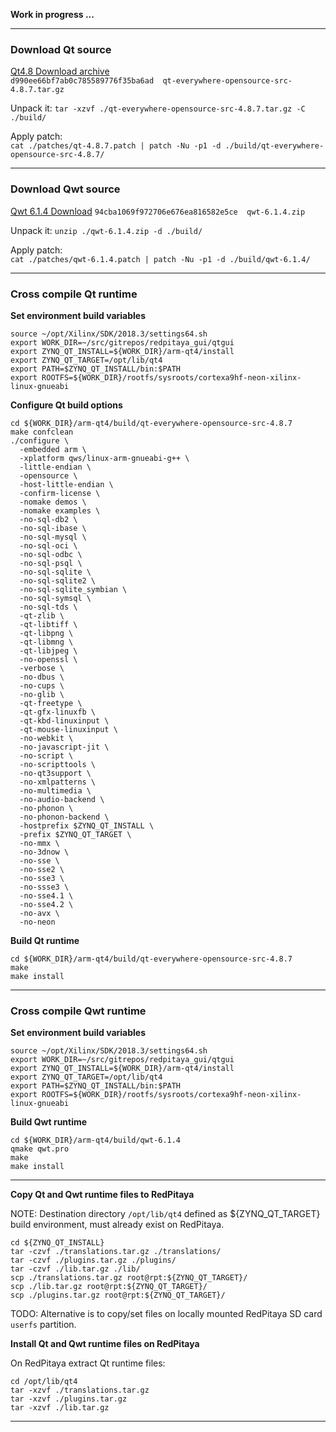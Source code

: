 **Work in progress ...**  

---
### Download Qt source

[Qt4.8 Download archive](https://download.qt.io/archive/qt/4.8/4.8.7/qt-everywhere-opensource-src-4.8.7.tar.gz)  
```d990ee66bf7ab0c785589776f35ba6ad  qt-everywhere-opensource-src-4.8.7.tar.gz```  

Unpack it:
```tar -xzvf ./qt-everywhere-opensource-src-4.8.7.tar.gz -C ./build/```   

Apply patch:  
```cat ./patches/qt-4.8.7.patch | patch -Nu -p1 -d ./build/qt-everywhere-opensource-src-4.8.7/```  

---
### Download Qwt source

[Qwt 6.1.4 Download](https://sourceforge.net/projects/qwt/files/qwt/6.1.4/qwt-6.1.4.zip/download)
```94cba1069f972706e676ea816582e5ce  qwt-6.1.4.zip```  

Unpack it:
```unzip ./qwt-6.1.4.zip -d ./build/```   

Apply patch:  
```cat ./patches/qwt-6.1.4.patch | patch -Nu -p1 -d ./build/qwt-6.1.4/```  

---
### Cross compile Qt runtime

**Set environment build variables**  
```
source ~/opt/Xilinx/SDK/2018.3/settings64.sh
export WORK_DIR=~/src/gitrepos/redpitaya_gui/qtgui
export ZYNQ_QT_INSTALL=${WORK_DIR}/arm-qt4/install
export ZYNQ_QT_TARGET=/opt/lib/qt4
export PATH=$ZYNQ_QT_INSTALL/bin:$PATH
export ROOTFS=${WORK_DIR}/rootfs/sysroots/cortexa9hf-neon-xilinx-linux-gnueabi
```  

**Configure Qt build options**  
```
cd ${WORK_DIR}/arm-qt4/build/qt-everywhere-opensource-src-4.8.7
make confclean
./configure \
  -embedded arm \
  -xplatform qws/linux-arm-gnueabi-g++ \
  -little-endian \
  -opensource \
  -host-little-endian \
  -confirm-license \
  -nomake demos \
  -nomake examples \
  -no-sql-db2 \
  -no-sql-ibase \
  -no-sql-mysql \
  -no-sql-oci \
  -no-sql-odbc \
  -no-sql-psql \
  -no-sql-sqlite \
  -no-sql-sqlite2 \
  -no-sql-sqlite_symbian \
  -no-sql-symsql \
  -no-sql-tds \
  -qt-zlib \
  -qt-libtiff \
  -qt-libpng \
  -qt-libmng \
  -qt-libjpeg \
  -no-openssl \
  -verbose \
  -no-dbus \
  -no-cups \
  -no-glib \
  -qt-freetype \
  -qt-gfx-linuxfb \
  -qt-kbd-linuxinput \
  -qt-mouse-linuxinput \
  -no-webkit \
  -no-javascript-jit \
  -no-script \
  -no-scripttools \
  -no-qt3support \
  -no-xmlpatterns \
  -no-multimedia \
  -no-audio-backend \
  -no-phonon \
  -no-phonon-backend \
  -hostprefix $ZYNQ_QT_INSTALL \
  -prefix $ZYNQ_QT_TARGET \
  -no-mmx \
  -no-3dnow \
  -no-sse \
  -no-sse2 \
  -no-sse3 \
  -no-ssse3 \
  -no-sse4.1 \
  -no-sse4.2 \
  -no-avx \
  -no-neon
```  

**Build Qt runtime**  
```
cd ${WORK_DIR}/arm-qt4/build/qt-everywhere-opensource-src-4.8.7
make
make install
```  

---
### Cross compile Qwt runtime

**Set environment build variables**  
```
source ~/opt/Xilinx/SDK/2018.3/settings64.sh
export WORK_DIR=~/src/gitrepos/redpitaya_gui/qtgui
export ZYNQ_QT_INSTALL=${WORK_DIR}/arm-qt4/install
export ZYNQ_QT_TARGET=/opt/lib/qt4
export PATH=$ZYNQ_QT_INSTALL/bin:$PATH
export ROOTFS=${WORK_DIR}/rootfs/sysroots/cortexa9hf-neon-xilinx-linux-gnueabi
```  

**Build Qwt runtime**  
```
cd ${WORK_DIR}/arm-qt4/build/qwt-6.1.4
qmake qwt.pro
make
make install
```  

---

**Copy Qt and Qwt runtime files to RedPitaya**  

NOTE: Destination directory ```/opt/lib/qt4``` defined as ${ZYNQ_QT_TARGET} build environment, must already exist on RedPitaya.  

```
cd ${ZYNQ_QT_INSTALL}
tar -czvf ./translations.tar.gz ./translations/
tar -czvf ./plugins.tar.gz ./plugins/
tar -czvf ./lib.tar.gz ./lib/
scp ./translations.tar.gz root@rpt:${ZYNQ_QT_TARGET}/
scp ./lib.tar.gz root@rpt:${ZYNQ_QT_TARGET}/
scp ./plugins.tar.gz root@rpt:${ZYNQ_QT_TARGET}/
```  
TODO: Alternative is to copy/set files on locally mounted RedPitaya SD card ```userfs``` partition.

**Install Qt and Qwt runtime files on RedPitaya**  

On RedPitaya extract Qt runtime files:  
```
cd /opt/lib/qt4
tar -xzvf ./translations.tar.gz
tar -xzvf ./plugins.tar.gz
tar -xzvf ./lib.tar.gz
```  

---

